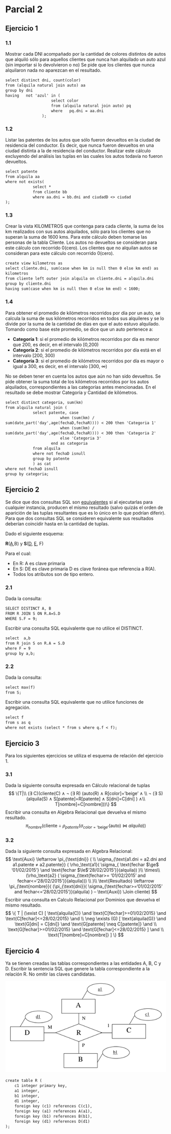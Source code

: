 # Parcial 2

## Ejercicio 1

### 1.1 

Mostrar cada DNI acompañado por la cantidad de colores distintos de autos que alquiló sólo para aquellos clientes que nunca han alquilado un auto azul (sin importar si lo devolvieron o no) Se pide que los clientes que nunca alquilaron nada no aparezcan en el resultado. 

```mssql
select distinct dni, count(color)
from (alquila natural join auto) aa
group by dni
having   not 'azul' in (
					select color
					from (alquila natural join auto) pq
					where   pq.dni = aa.dni
				);
```

### 1.2

Listar las patentes de los autos que sólo fueron devueltos en la ciudad de residencia del conductor. Es decir, que nunca fueron devueltos en una ciudad distinta a la de residencia del conductor. Realizar este cálculo excluyendo del análisis las tuplas en las cuales los autos todavía no fueron devueltos. 

```mssql
select patente
from alquila aa
where not exists(
			select * 
			from cliente bb
			where aa.dni = bb.dni and ciudadD <> ciudad 
);
```

### 1.3

Crear la vista KILOMETROS que contenga para cada cliente, la suma de los km realizados con sus autos alquilados, sólo para los clientes que no superan la suma de 1600 kms. Para este cálculo deben tomarse las personas de la tabla Cliente. Los autos no devueltos se consideran para este cálculo con recorrido 0(cero). Los clientes que no alquilan autos se consideran para este cálculo con recorrido 0(cero). 

```mssql
create view kilometros as
select cliente.dni, sum(case when km is null then 0 else km end) as kilometros
from cliente left outer join alquila on cliente.dni = alquila.dni
group by cliente.dni
having sum(case when km is null then 0 else km end) < 1600;
```

### 1.4

Para obtener el promedio de kilómetros recorridos por día por un auto, se calcula la suma de sus kilómetros recorridos en todos sus alquileres y se lo divide por la suma de la cantidad de días en que el auto estuvo alquilado. Tomando como base este promedio, se dice que un auto pertenece a: 

- **Categoría 1**: si el promedio de kilómetros recorridos por día es menor que 200, es decir, en el intervalo [0,200)
- **Categoría 2**: si el promedio de kilómetros recorridos por día está en el intervalo [200, 300)
- **Categoría 3**: si el promedio de kilómetros recorridos por día es mayor o igual a 300, es decir, en el intervalo [300, ∞) 

No se deben tener en cuenta los autos que aún no han sido devueltos. Se pide obtener la suma total de los kilómetros recorridos por los autos alquilados, correspondientes a las categorías antes mencionadas. En el resultado se debe mostrar Categoría y Cantidad de kilómetros.

```mssql
select distinct categoria, sum(km)
from alquila natural join (
			select patente, case
						when (sum(km) / sum(date_part('day',age(fechaD,fechaR)))) < 200 then 'Categoria 1'
						when (sum(km) / sum(date_part('day',age(fechaD,fechaR)))) < 300 then 'Categoria 2'
						else 'Categoria 3'
					end as categoria
			from alquila
			where not fechaD isnull
			group by patente
			) as cat
where not fechaD isnull
group by categoria;
```

## Ejercicio 2

Se dice que dos consultas SQL son <u>equivalentes</u> si al ejecutarlas para cualquier instancia, producen el mismo resultado (salvo quizás el orden de aparición de las tuplas resultantes que es lo único en lo que podrían diferir). Para que dos consultas SQL se consideren equivalente sus resultados deberían coincidir hasta en la cantidad de tuplas. 

Dado el siguiente esquema: 

**R**(<u>A</u>,B) y **S**(<u>D</u>, <u>E</u>, F) 

Para el cual:

- En R: A es clave primaria 
- En S: DE es clave primaria D es clave foránea que referencia a R(A). 
- Todos los atributos son de tipo entero. 

### 2.1

Dada la consulta: 

```mssql
SELECT DISTINCT A, B 
FROM R JOIN S ON R.A=S.D 
WHERE S.F = 9;
```

 Escribir una consulta SQL equivalente que no utilice el DISTINCT. 

```mssql
select  a,b
from R join S on R.A = S.D
where F = 9 
group by a,b;
```

### 2.2

Dada la consulta: 

```mssql
select max(f)
from S;
```

 Escribir una consulta SQL equivalente que no utilice funciones de agregación.

```mssql
select f
from s as q
where not exists (select * from s where q.f < f);
```

## Ejercicio 3

Para los siguientes ejercicios se utiliza el esquema de relación del ejercicio 1. 

### 3.1

Dada la siguiente consulta expresada en Cálculo relacional de tuplas 
$$
\{T|\\
(∃ C)(cliente(C) ∧ ¬ (∃ R) (auto(R) ∧ R[color]=’beige’ ∧ \\
	¬ (∃ S) (alquila(S) ∧ S[patente]=R[patente] ∧
S[dni]=C[dni] ) ∧\\ T[nombre]=C[nombre]))\}
$$
Escribir una consulta en Algebra Relacional que devuelva el mismo resultado. 
$$
\pi_{nombre}( 
\text{cliente}
\div
\rho_{patente}(
	\sigma_{color=\text{'beige'}}\text{(auto)}
	\Join
	alquila
	)
)
$$

### 3.2

Dada la siguiente consulta expresada en Algebra Relacional:
$$
\text{Auxi} \leftarrow 
	\pi_{\text{dni}} ( \\ \sigma_{\text{a1.dni = a2.dni and a1.patente ≠ a2.patente}} (
		\rho_\text{a1}(
			\sigma_{
			\text{fechar $\ge$ ‘01/02/2015’} \and \text{fechar $\le$‘28/02/2015’}}(alquila))
		)\\
         \times\\ 
         (\rho_\text{a2} (
         	\sigma_{\text{fechar>= ‘01/02/2015’ and fechar<=‘28/02/2015’}}(alquila)))
      \\
      )\\
\text{Resultado} \leftarrow 
	\pi_{\text{nombre}}(
		(\pi_{\text{dni}}(
			\sigma_{\text{fechar>=‘01/02/2015’ and fechar<=‘28/02/2015’}}(alquila)
         ) – \text{Auxi}) \Join cliente) 
$$
Escribir una consulta en Calculo Relacional por Dominios que devuelva el mismo resultado. 
$$
\{ T | 
(\exist C)
	[ \text{alquila(C)} \and 
      \text{C[fechar]>=01/02/2015} \and
      \text{C[fechar]<=28/02/2015} \and \\
      \neg \exists (G)
      		[
      			\text{alquila(G)} \and
      			\text{G[dni] = C[dni]} \and
      			\text{G[patente] \neq C[patente]} \and \\
      			\text{G[fechar]>=01/02/2015} \and
      			\text{G[fechar]<=28/02/2015}
      		] \and \\
	  \text{T[nombre]=C[nombre]}
	]
\}
$$


## Ejercicio 4

Ya se tienen creadas las tablas correspondientes a las entidades A, B, C y D. Escribir la sentencia SQL que genere la tabla correspondiente a la relación R. No omitir las claves candidatas. 

![image-20200428152715608](Resources/image-20200428152715608.png)

```mssql
create table R (
	c1 integer primary key,
	a1 integer,
	b1 integer,
	d1 integer,
	foreign key (c1) references C(c1),
	foreign key (a1) references A(a1),
	foreign key (b1) references B(b1),
	foreign key (d1) references D(d1)
);
```





















